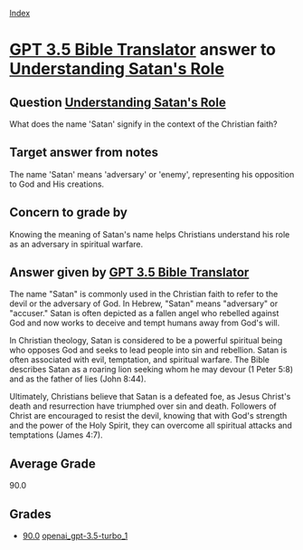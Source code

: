 
[Index](../../../index.md)
# [GPT 3.5 Bible Translator](../../answering_models/GPT_3.5_Bible_Translator.md) answer to [Understanding Satan's Role](../../questions/Understanding_Satan's_Role.md)

## Question [Understanding Satan's Role](../../questions/Understanding_Satan's_Role.md)
What does the name 'Satan' signify in the context of the Christian faith?

## Target answer from notes
The name 'Satan' means 'adversary' or 'enemy', representing his opposition to God and His creations.

## Concern to grade by
Knowing the meaning of Satan's name helps Christians understand his role as an adversary in spiritual warfare.

## Answer given by [GPT 3.5 Bible Translator](../../answering_models/GPT_3.5_Bible_Translator.md)
The name "Satan" is commonly used in the Christian faith to refer to the devil or the adversary of God. In Hebrew, "Satan" means "adversary" or "accuser." Satan is often depicted as a fallen angel who rebelled against God and now works to deceive and tempt humans away from God's will.

In Christian theology, Satan is considered to be a powerful spiritual being who opposes God and seeks to lead people into sin and rebellion. Satan is often associated with evil, temptation, and spiritual warfare. The Bible describes Satan as a roaring lion seeking whom he may devour (1 Peter 5:8) and as the father of lies (John 8:44).

Ultimately, Christians believe that Satan is a defeated foe, as Jesus Christ's death and resurrection have triumphed over sin and death. Followers of Christ are encouraged to resist the devil, knowing that with God's strength and the power of the Holy Spirit, they can overcome all spiritual attacks and temptations (James 4:7).

## Average Grade
90.0

## Grades
 * [90.0](./Understanding_Satan's_Role_grades/openai_gpt-3.5-turbo_1.md) [openai_gpt-3.5-turbo_1](../../answering_models/openai_gpt-3.5-turbo_1.md)
